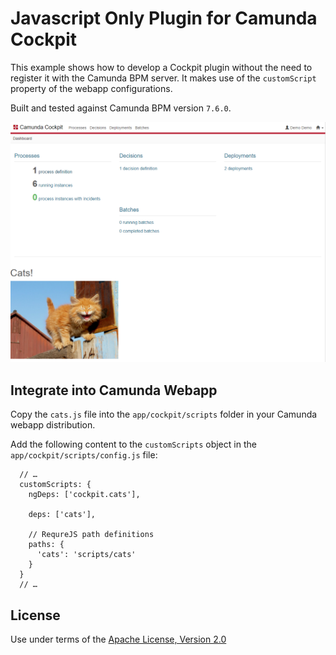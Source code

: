 Javascript Only Plugin for Camunda Cockpit
=================================

This example shows how to develop a Cockpit plugin without the need to register it with the Camunda BPM server. It makes use of the `customScript` property of the webapp configurations.

Built and tested against Camunda BPM version `7.6.0`.

![Screenshot](screenshot.png)


Integrate into Camunda Webapp
-----------------------------

Copy the `cats.js` file into the `app/cockpit/scripts` folder in your Camunda webapp distribution.

Add the following content to the `customScripts` object in the `app/cockpit/scripts/config.js` file:

```
  // …
  customScripts: {
    ngDeps: ['cockpit.cats'],

    deps: ['cats'],

    // RequreJS path definitions
    paths: {
      'cats': 'scripts/cats'
    }
  }
  // …
```

License
-------

Use under terms of the [Apache License, Version 2.0](http://www.apache.org/licenses/LICENSE-2.0)
